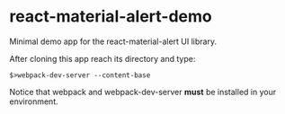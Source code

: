 # react-material-alert-demo
Minimal demo app for the react-material-alert UI library.

After cloning this app reach its directory and type:

`$>webpack-dev-server --content-base`

Notice that webpack and webpack-dev-server **must** be installed in your environment.
